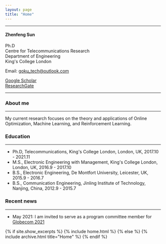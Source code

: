 ```yaml
---
layout: page
title: "Home"
---
```


---



#### Zhenfeng Sun
Ph.D  
Centre for Telecommunications Research  
Department of Engineering  
King's College London    

Email: goku_tech@outlook.com  

[Google Scholar](https://scholar.google.co.uk/citations?user=XtoBqIkAAAAJ&hl=en)  
[ResearchGate](https://www.researchgate.net/profile/Zhenfeng-Sun)

---


### About me

---

My current research focuses on the theory and applications of Online Optimization, Machine Learning, and Reinforcement Learning.   



### Education

---

- Ph.D, Telecommunications, King's College London, London, UK, 2017.10 - 2021.11
- M.S., Electronic Engineering with Management, King's College London, London, UK, 2016.9 - 2017.10
- B.S., Electronic Engineering, De Montfort University, Leicester, UK, 2015.9 - 2016.7
- B.S., Communication Engineering, Jinling Institute of Technology, Nanjing, China, 2012.9 - 2015.7 

  

### Recent news

---

- May 2021: I am invited to serve as a program committee member for [Globecom 2021](https://globecom2021.ieee-globecom.org/)




{% if site.show_excerpts %}
  {% include home.html %}
{% else %}
  {% include archive.html title="Home" %}
{% endif %}
